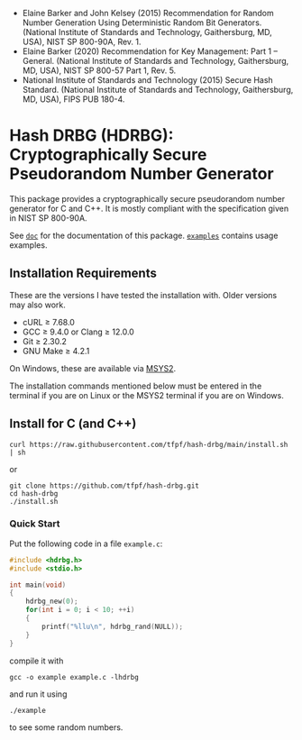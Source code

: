 * Elaine Barker and John Kelsey (2015) Recommendation for Random Number Generation Using Deterministic Random Bit
  Generators. (National Institute of Standards and Technology, Gaithersburg, MD, USA), NIST SP 800-90A, Rev. 1.
* Elaine Barker (2020) Recommendation for Key Management: Part 1 – General. (National Institute of Standards and
  Technology, Gaithersburg, MD, USA), NIST SP 800-57 Part 1, Rev. 5.
* National Institute of Standards and Technology (2015) Secure Hash Standard. (National Institute of Standards and
  Technology, Gaithersburg, MD, USA), FIPS PUB 180-4.

# Hash DRBG (HDRBG): Cryptographically Secure Pseudorandom Number Generator
This package provides a cryptographically secure pseudorandom number generator for C and C++. It is mostly compliant
with the specification given in NIST SP 800-90A.

See [`doc`](doc) for the documentation of this package. [`examples`](examples) contains usage examples.

## Installation Requirements
These are the versions I have tested the installation with. Older versions may also work.
* cURL ≥ 7.68.0
* GCC ≥ 9.4.0 or Clang ≥ 12.0.0
* Git ≥ 2.30.2
* GNU Make ≥ 4.2.1

On Windows, these are available via [MSYS2](https://www.msys2.org).

The installation commands mentioned below must be entered in the terminal if you are on Linux or the MSYS2 terminal if
you are on Windows.

## Install for C (and C++)
```
curl https://raw.githubusercontent.com/tfpf/hash-drbg/main/install.sh | sh
```
or
```
git clone https://github.com/tfpf/hash-drbg.git
cd hash-drbg
./install.sh
```

### Quick Start
Put the following code in a file `example.c`:
```C
#include <hdrbg.h>
#include <stdio.h>

int main(void)
{
    hdrbg_new(0);
    for(int i = 0; i < 10; ++i)
    {
        printf("%llu\n", hdrbg_rand(NULL));
    }
}
```
compile it with
```
gcc -o example example.c -lhdrbg
```
and run it using
```sh
./example
```
to see some random numbers.

